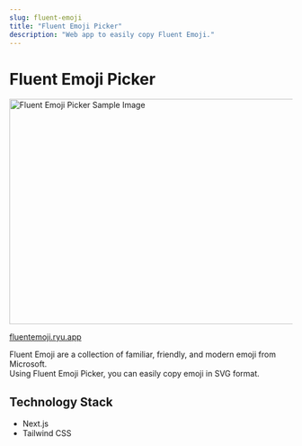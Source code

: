 ```yaml
---
slug: fluent-emoji
title: "Fluent Emoji Picker"
description: "Web app to easily copy Fluent Emoji."
---
```


# Fluent Emoji Picker

<img src="/img/projects/fluent-emoji.webp" alt="Fluent Emoji Picker Sample Image" width="900px" height="400px" loading="eager">

[fluentemoji.ryu.app](https://fluentemoji.ryu.app/)

Fluent Emoji are a collection of familiar, friendly, and modern emoji from Microsoft.  
Using Fluent Emoji Picker, you can easily copy emoji in SVG format.

## Technology Stack

- Next.js
- Tailwind CSS
